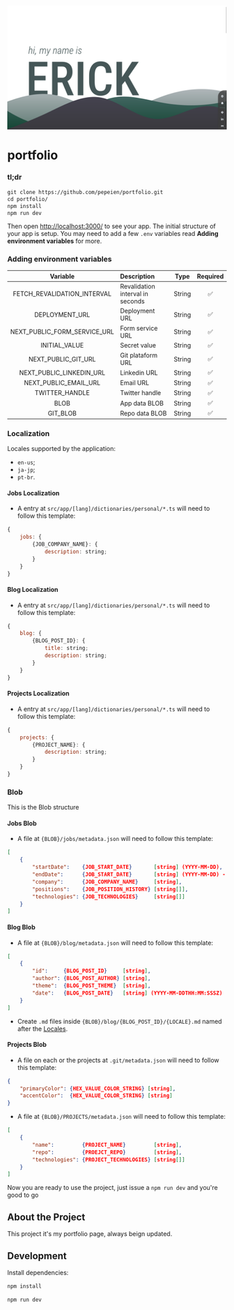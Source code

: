[![portfolio](.github/images/project-thumbnail.png)](https://erickfrederick.com)

# portfolio

### tl;dr

```
git clone https://github.com/pepeien/portfolio.git
cd portfolio/
npm install
npm run dev
```

Then open [http://localhost:3000/](http://localhost:3000/) to see your app. The initial structure of your app is setup. You may need to add a few `.env` variables read **Adding environment variables** for more.

### Adding environment variables

|  Variable  | Description                       |  Type   | Required |
| :--------: | :-------------------------------  | :-----: | :------: |
| FETCH_REVALIDATION_INTERVAL  | Revalidation interval in seconds | String |    ✅    |
| DEPLOYMENT_URL               | Deployment URL                   | String |    ✅    |
| NEXT_PUBLIC_FORM_SERVICE_URL | Form service URL                 | String |    ✅    |
| INITIAL_VALUE                | Secret value                     | String |    ✅    |
| NEXT_PUBLIC_GIT_URL          | Git plataform URL                | String |    ✅    |
| NEXT_PUBLIC_LINKEDIN_URL     | Linkedin URL                     | String |    ✅    |
| NEXT_PUBLIC_EMAIL_URL        | Email URL                        | String |    ✅    |
| TWITTER_HANDLE               | Twitter handle                   | String |    ✅    |
| BLOB                          | App data BLOB                     | String |    ✅    |
| GIT_BLOB                      | Repo data BLOB                    | String |    ✅    |

### Localization

Locales supported by the application:

- `en-us`;
- `ja-jp`;
- `pt-br`.

#### Jobs Localization

- A entry at `src/app/[lang]/dictionaries/personal/*.ts` will need to follow this template:
  
```js
{
    jobs: {
        {JOB_COMPANY_NAME}: {
            description: string;
        }
    }
}
```

#### Blog Localization

- A entry at `src/app/[lang]/dictionaries/personal/*.ts` will need to follow this template:
  
```js
{
    blog: {
        {BLOG_POST_ID}: {
            title: string;
            description: string;
        }
    }
}
```

#### Projects Localization

- A entry at `src/app/[lang]/dictionaries/personal/*.ts` will need to follow this template:
  
```js
{
    projects: {
        {PROJECT_NAME}: {
            description: string;
        }
    }
}
```

### Blob

This is the Blob structure

#### Jobs Blob

- A file at `{BLOB}/jobs/metadata.json` will need to follow this template:

```json
[
    {
        "startDate":    {JOB_START_DATE}       [string] (YYYY-MM-DD),
        "endDate":      {JOB_START_DATE}       [string] (YYYY-MM-DD) - OPTIONAL,
        "company":      {JOB_COMPANY_NAME}     [string],
        "positions":    {JOB_POSITION_HISTORY} [string[]],
        "technologies": {JOB_TECHNOLOGIES}     [string[]]
    }
]
```

#### Blog Blob

- A file at `{BLOB}/blog/metadata.json` will need to follow this template:

```json
[
    {
        "id":     {BLOG_POST_ID}     [string],
        "author": {BLOG_POST_AUTHOR} [string],
        "theme":  {BLOG_POST_THEME}  [string],
        "date":   {BLOG_POST_DATE}   [string] (YYYY-MM-DDTHH:MM:SSSZ)
    }
]
```

- Create `.md` files inside `{BLOB}/blog/{BLOG_POST_ID}/{LOCALE}.md` named after the [Locales](#localization).

#### Projects Blob

- A file on each or the projects at `.git/metadata.json` will need to follow this template:

```json
{
    "primaryColor": {HEX_VALUE_COLOR_STRING} [string],
    "accentColor":  {HEX_VALUE_COLOR_STRING} [string]
}
```

- A file at `{BLOB}/PROJECTS/metadata.json` will need to follow this template:

```json
[
    {
        "name":         {PROJECT_NAME}         [string],
        "repo":         {PROEJCT_REPO}         [string],
        "technologies": {PROJECT_TECHNOLOGIES} [string[]]
    }
]
```

Now you are ready to use the project, just issue a `npm run dev` and you're good to go

## About the Project

This project it's my portfolio page, always beign updated.

## Development

Install dependencies:

```sh
npm install
```

```sh
npm run dev
```
